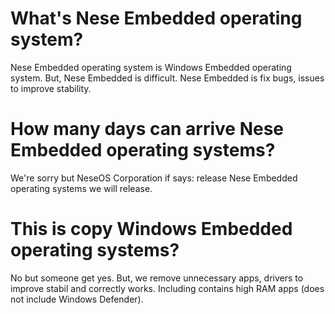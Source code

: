# What's Nese Embedded operating system? 
Nese Embedded operating system is Windows Embedded operating system. But, Nese Embedded is difficult. Nese Embedded is fix bugs, issues to improve stability. 

# How many days can arrive Nese Embedded operating systems? 
We're sorry but NeseOS Corporation if says: release Nese Embedded operating systems we will release. 

# This is copy Windows Embedded operating systems? 
No but someone get yes. But, we remove unnecessary apps, drivers to improve stabil and correctly works. Including contains high RAM apps (does not include Windows Defender).
